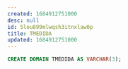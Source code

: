 ```yaml
---
created: 1684912751000
desc: null
id: 5lou899mlwqsh3itnxlaw0p
title: TMEDIDA
updated: 1684912751000
---
```


```sql
CREATE DOMAIN TMEDIDA AS VARCHAR(3);
```